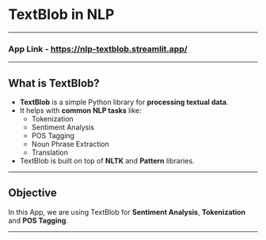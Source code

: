 # TextBlob in NLP
---
### App Link - https://nlp-textblob.streamlit.app/
---
## What is TextBlob?
- **TextBlob** is a simple Python library for **processing textual data**.
- It helps with **common NLP tasks** like:
  * Tokenization
  * Sentiment Analysis
  * POS Tagging
  * Noun Phrase Extraction
  * Translation
- TextBlob is built on top of **NLTK** and **Pattern** libraries.
---
## Objective
In this App, we are using TextBlob for **Sentiment Analysis**, **Tokenization** and **POS Tagging**.

---
